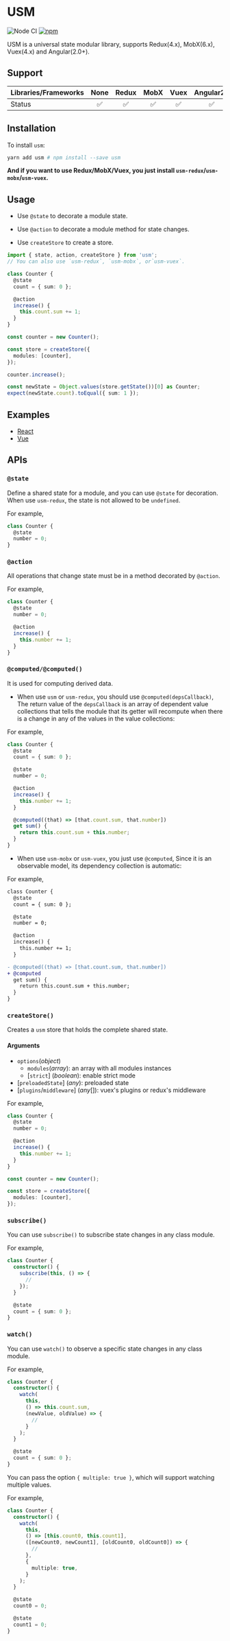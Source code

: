 # USM

![Node CI](https://github.com/unadlib/usm/workflows/Node%20CI/badge.svg)
[![npm](https://img.shields.io/npm/v/usm.svg)](https://www.npmjs.com/package/usm)

USM is a universal state modular library, supports Redux(4.x), MobX(6.x), Vuex(4.x) and Angular(2.0+).

## Support

| Libraries/Frameworks | None | Redux | MobX | Vuex | Angular2+ |
| :------------------- | :--: | :---: | :--: | :--: | :-------: |
| Status               |  ✅  |  ✅   |  ✅  |  ✅  |    ✅     |

## Installation

To install `usm`:

```bash
yarn add usm # npm install --save usm
```

**And if you want to use Redux/MobX/Vuex, you just install `usm-redux`/`usm-mobx`/`usm-vuex`.**

## Usage

- Use `@state` to decorate a module state.

- Use `@action` to decorate a module method for state changes.

- Use `createStore` to create a store.

```ts
import { state, action, createStore } from 'usm';
// You can also use `usm-redux`, `usm-mobx`, or`usm-vuex`.

class Counter {
  @state
  count = { sum: 0 };

  @action
  increase() {
    this.count.sum += 1;
  }
}

const counter = new Counter();

const store = createStore({
  modules: [counter],
});

counter.increase();

const newState = Object.values(store.getState())[0] as Counter;
expect(newState.count).toEqual({ sum: 1 });
```

## Examples

- [React](https://github.com/unadlib/usm-redux-demo)
- [Vue](https://github.com/unadlib/usm-vuex-demo)

## APIs

### `@state`

Define a shared state for a module, and you can use `@state` for decoration. When use `usm-redux`, the state is not allowed to be `undefined`.

For example,

```ts
class Counter {
  @state
  number = 0;
}
```

### `@action`

All operations that change state must be in a method decorated by `@action`.

For example,

```ts
class Counter {
  @state
  number = 0;

  @action
  increase() {
    this.number += 1;
  }
}
```

### `@computed/@computed()`

It is used for computing derived data.

- When use `usm` or `usm-redux`, you should use `@computed(depsCallback)`, The return value of the `depsCallback` is an array of dependent value collections that tells the module that its getter will recompute when there is a change in any of the values in the value collections:

For example,

```ts
class Counter {
  @state
  count = { sum: 0 };

  @state
  number = 0;

  @action
  increase() {
    this.number += 1;
  }

  @computed((that) => [that.count.sum, that.number])
  get sum() {
    return this.count.sum + this.number;
  }
}
```

- When use `usm-mobx` or `usm-vuex`, you just use `@computed`, Since it is an observable model, its dependency collection is automatic:

For example,

```diff
class Counter {
  @state
  count = { sum: 0 };

  @state
  number = 0;

  @action
  increase() {
    this.number += 1;
  }

- @computed((that) => [that.count.sum, that.number])
+ @computed
  get sum() {
    return this.count.sum + this.number;
  }
}
```

### `createStore()`

Creates a `usm` store that holds the complete shared state.

#### Arguments

- `options`(_object_)
  - `modules`(_array_): an array with all modules instances
  - [`strict`] (_boolean_): enable strict mode
- [`preloadedState`] (_any_): preloaded state
- [`plugins`/`middleware`] (_any_[]): vuex's plugins or redux's middleware

For example,

```ts
class Counter {
  @state
  number = 0;

  @action
  increase() {
    this.number += 1;
  }
}

const counter = new Counter();

const store = createStore({
  modules: [counter],
});
```

### `subscribe()`

You can use `subscribe()` to subscribe state changes in any class module.

For example,

```ts
class Counter {
  constructor() {
    subscribe(this, () => {
      //
    });
  }

  @state
  count = { sum: 0 };
}
```

### `watch()`

You can use `watch()` to observe a specific state changes in any class module.

For example,

```ts
class Counter {
  constructor() {
    watch(
      this,
      () => this.count.sum,
      (newValue, oldValue) => {
        //
      }
    );
  }

  @state
  count = { sum: 0 };
}
```

You can pass the option `{ multiple: true }`, which will support watching multiple values.

For example,

```ts
class Counter {
  constructor() {
    watch(
      this,
      () => [this.count0, this.count1],
      ([newCount0, newCount1], [oldCount0, oldCount0]) => {
        //
      },
      {
        multiple: true,
      }
    );
  }

  @state
  count0 = 0;

  @state
  count1 = 0;
}
```
